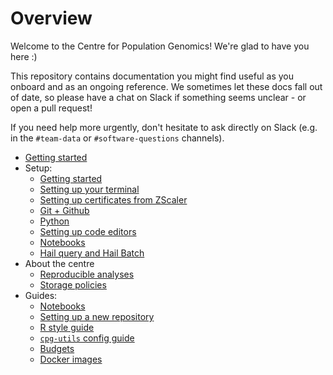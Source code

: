 # Overview

Welcome to the Centre for Population Genomics! We're glad to have you here :)

This repository contains documentation you might find useful as you onboard and as an ongoing reference. We sometimes let these docs fall out of date, so please have a chat on Slack if something seems unclear - or open a pull request!

If you need help more urgently, don't hesitate to ask directly on Slack (e.g. in
the `#team-data` or `#software-questions` channels).

- [Getting started](getting_started.md)
- Setup:
    - [Getting started](getting_started.md)
    - [Setting up your terminal](terminal.md)
    - [Setting up certificates from ZScaler](zscaler.md)
    - [Git + Github](git.md)
    - [Python](python.md)
    - [Setting up code editors](code_editors.md)
    - [Notebooks](notebooks.md)
    - [Hail query and Hail Batch](hail.md)
- About the centre
    - [Reproducible analyses](reproducible_analyses.md)
    - [Storage policies](storage_policies/README.md)
- Guides:
    - [Notebooks](notebooks.md)
    - [Setting up a new repository](new_repository.md)
    - [R style guide](r_style_guide.md)
    - [`cpg-utils` config guide](cpg_utils_config.md)
    - [Budgets](budgets.md)
    - [Docker images](docker_images.md)
